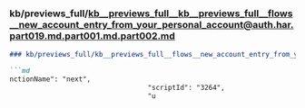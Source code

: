 ### kb/previews_full/kb__previews_full__kb__previews_full__flows__new_account_entry_from_your_personal_account@auth.har.part019.md.part001.md.part002.md

```md
### kb/previews_full/kb__previews_full__flows__new_account_entry_from_your_personal_account@auth.har.part019.md.part001.md (part 002)

```md
nctionName": "next",
                                  "scriptId": "3264",
                                  "u
```

```

```
